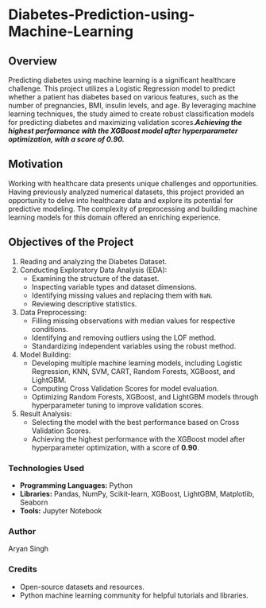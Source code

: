 # Diabetes-Prediction-using-Machine-Learning
## Overview
Predicting diabetes using machine learning is a significant healthcare challenge. This project utilizes a Logistic Regression model to predict whether a patient has diabetes based on various features, such as the number of pregnancies, BMI, insulin levels, and age. By leveraging machine learning techniques, the study aimed to create robust classification models for predicting diabetes and maximizing validation scores.***Achieving the highest performance with the XGBoost model after hyperparameter optimization, with a score of 0.90.***

## Motivation
Working with healthcare data presents unique challenges and opportunities. Having previously analyzed numerical datasets, this project provided an opportunity to delve into healthcare data and explore its potential for predictive modeling. The complexity of preprocessing and building machine learning models for this domain offered an enriching experience.

## **Objectives of the Project**
1. Reading and analyzing the Diabetes Dataset.
2. Conducting Exploratory Data Analysis (EDA):
   - Examining the structure of the dataset.
   - Inspecting variable types and dataset dimensions.
   - Identifying missing values and replacing them with `NaN`.
   - Reviewing descriptive statistics.
3. Data Preprocessing:
   - Filling missing observations with median values for respective conditions.
   - Identifying and removing outliers using the LOF method.
   - Standardizing independent variables using the robust method.
4. Model Building:
   - Developing multiple machine learning models, including Logistic Regression, KNN, SVM, CART, Random Forests, XGBoost, and LightGBM.
   - Computing Cross Validation Scores for model evaluation.
   - Optimizing Random Forests, XGBoost, and LightGBM models through hyperparameter tuning to improve validation scores.
5. Result Analysis:
   - Selecting the model with the best performance based on Cross Validation Scores.
   - Achieving the highest performance with the XGBoost model after hyperparameter optimization, with a score of **0.90**.
  



### **Technologies Used**
- **Programming Languages:** Python
- **Libraries:** Pandas, NumPy, Scikit-learn, XGBoost, LightGBM, Matplotlib, Seaborn
- **Tools:** Jupyter Notebook


### **Author**
Aryan Singh

### **Credits**
- Open-source datasets and resources.
- Python machine learning community for helpful tutorials and libraries.
